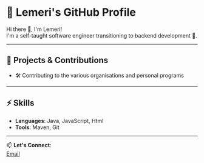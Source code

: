 # 🌟 Lemeri's GitHub Profile

Hi there 👋, I'm Lemeri!  
I'm a self-taught software engineer transitioning to backend development 🚀.

---

## 🚀 Projects & Contributions

- 🛠 Contributing to the various organisations and personal programs    

---

## ⚡ Skills

- **Languages**: Java, JavaScript, Html
- **Tools**: Maven, Git

---

📫 **Let's Connect**:  
[Email](lemerigift@gmail.com) 


<!---
Lemeri123/Lemeri123 is a ✨ special ✨ repository because its `README.md` (this file) appears on your GitHub profile.
You can click the Preview link to take a look at your changes.
--->
